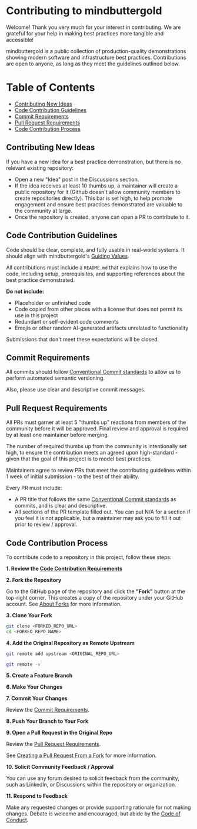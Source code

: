 <!-- omit from toc -->
# Contributing to mindbuttergold

Welcome! Thank you very much for your interest in contributing. We are grateful for your help in making best practices more tangible and accessible!

mindbuttergold is a public collection of production-quality demonstrations showing modern software and infrastructure best practices. Contributions are open to anyone, as long as they meet the guidelines outlined below.

<!-- omit from toc -->
# Table of Contents

- [Contributing New Ideas](#contributing-new-ideas)
- [Code Contribution Guidelines](#code-contribution-guidelines)
- [Commit Requirements](#commit-requirements)
- [Pull Request Requirements](#pull-request-requirements)
- [Code Contribution Process](#code-contribution-process)


## Contributing New Ideas

If you have a new idea for a best practice demonstration, but there is no relevant existing repository:

- Open a new "Idea" post in the Discussions section.
- If the idea receives at least 10 thumbs up, a maintainer will create a public repository for it (Github doesn't allow community members to create repositories directly). This bar is set high, to help promote engagement and ensure best practices demonstrated are valuable to the community at large.
- Once the repository is created, anyone can open a PR to contribute to it.

## Code Contribution Guidelines

Code should be clear, complete, and fully usable in real-world systems. It should align with mindbuttergold's [Guiding Values](https://github.com/mindbuttergold#guiding-values).

All contributions must include a `README.md` that explains how to use the code, including setup, prerequisites, and supporting references about the best practice demonstrated.

**Do not include:**

- Placeholder or unfinished code
- Code copied from other places with a license that does not permit its use in this project
- Redundant or self-evident code comments
- Emojis or other random AI-generated artifacts unrelated to functionality

Submissions that don't meet these expectations will be closed.

## Commit Requirements

All commits should follow [Conventional Commit standards](https://www.conventionalcommits.org/en/v1.0.0/) to allow us to perform automated semantic versioning. 

Also, please use clear and descriptive commit messages.

## Pull Request Requirements

All PRs must garner at least 5 "thumbs up" reactions from members of the community before it will be approved. Final review and approval is required by at least one maintainer before merging.

The number of required thumbs up from the community is intentionally set high, to ensure the contribution meets an agreed upon high-standard - given that the goal of this project is to model best practices.

Maintainers agree to review PRs that meet the contributing guidelines within 1 week of initial submission - to the best of their ability.

Every PR must include:
- A PR title that follows the same [Conventional Commit standards](https://www.conventionalcommits.org/en/v1.0.0/) as commits, and is clear and descriptive. 
- All sections of the PR template filled out. You can put N/A for a section if you feel it is not applicable, but a maintainer may ask you to fill it out prior to review / approval.

## Code Contribution Process

To contribute code to a repository in this project, follow these steps:

**1. Review the [Code Contribution Requirements](#code-contribution-requirements)**

**2. Fork the Repository** 

Go to the GitHub page of the repository and click the **"Fork"** button at the top-right corner. This creates a copy of the repository under your GitHub account. See [About Forks](https://docs.github.com/en/pull-requests/collaborating-with-pull-requests/working-with-forks/about-forks) for more information.

**3. Clone Your Fork** 
  ```bash
  git clone <FORKED_REPO_URL>
  cd <FORKED_REPO_NAME>
  ```

**4. Add the Original Repository as Remote Upstream**

  ```bash
  git remote add upstream <ORIGINAL_REPO_URL>
  
  git remote -v
  ```

**5. Create a Feature Branch**

**6. Make Your Changes**

**7. Commit Your Changes**

Review the [Commit Requirements](#commit-requirements).

**8. Push Your Branch to Your Fork**

**9. Open a Pull Request in the Original Repo** 

Review the [Pull Request Requirements](#pull-request-requirements).

See [Creating a Pull Request From a Fork](https://docs.github.com/en/pull-requests/collaborating-with-pull-requests/proposing-changes-to-your-work-with-pull-requests/creating-a-pull-request-from-a-fork) for more information.

**10. Solicit Community Feedback / Approval**

You can use any forum desired to solicit feedback from the community, such as LinkedIn, or Discussions within the repository or organization.

**11. Respond to Feedback**

Make any requested changes or provide supporting rationale for not making changes. Debate is welcome and encouraged, but abide by the [Code of Conduct](./CODE_OF_CONDUCT.md).
